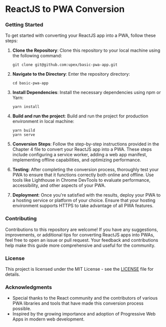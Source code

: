 # ReactJS to PWA Conversion

### Getting Started

To get started with converting your ReactJS app into a PWA, follow these steps:

1. **Clone the Repository**: Clone this repository to your local machine using the following command:

   ```
   git clone git@github.com:upex/basic-pwa-app.git
   ```

2. **Navigate to the Directory**: Enter the repository directory:

   ```
   cd basic-pwa-app
   ```

3. **Install Dependencies**: Install the necessary dependencies using npm or Yarn:

   ```
   yarn install

   ```

4. **Build and run the project**: Build and run the project for production environment in local machine:

   ```
   yarn build
   yarn serve
   ```

5. **Conversion Steps**: Follow the step-by-step instructions provided in the Chapter 4 file to convert your ReactJS app into a PWA. These steps include configuring a service worker, adding a web app manifest, implementing offline capabilities, and optimizing performance.

6. **Testing**: After completing the conversion process, thoroughly test your PWA to ensure that it functions correctly both online and offline. Use tools like Lighthouse in Chrome DevTools to evaluate performance, accessibility, and other aspects of your PWA.

7. **Deployment**: Once you're satisfied with the results, deploy your PWA to a hosting service or platform of your choice. Ensure that your hosting environment supports HTTPS to take advantage of all PWA features.

### Contributing

Contributions to this repository are welcome! If you have any suggestions, improvements, or additional tips for converting ReactJS apps into PWAs, feel free to open an issue or pull request. Your feedback and contributions help make this guide more comprehensive and useful for the community.

### License

This project is licensed under the MIT License - see the [LICENSE](LICENSE) file for details.

### Acknowledgments

- Special thanks to the React community and the contributors of various PWA libraries and tools that have made this conversion process possible.
- Inspired by the growing importance and adoption of Progressive Web Apps in modern web development.
